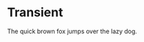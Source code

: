 # Transient
The quick brown fox jumps over the lazy dog.
<!--stackedit_data:
eyJoaXN0b3J5IjpbMTYzMjMzOTY2Ml19
-->